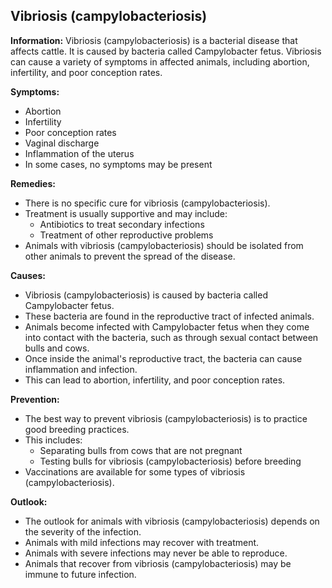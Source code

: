## Vibriosis (campylobacteriosis)

**Information:** Vibriosis (campylobacteriosis) is a bacterial disease that affects cattle. It is caused by bacteria called Campylobacter fetus. Vibriosis can cause a variety of symptoms in affected animals, including abortion, infertility, and poor conception rates.

**Symptoms:**

* Abortion
* Infertility
* Poor conception rates
* Vaginal discharge
* Inflammation of the uterus
* In some cases, no symptoms may be present

**Remedies:**

* There is no specific cure for vibriosis (campylobacteriosis).
* Treatment is usually supportive and may include:
    * Antibiotics to treat secondary infections
    * Treatment of other reproductive problems
* Animals with vibriosis (campylobacteriosis) should be isolated from other animals to prevent the spread of the disease.

**Causes:**

* Vibriosis (campylobacteriosis) is caused by bacteria called Campylobacter fetus.
* These bacteria are found in the reproductive tract of infected animals.
* Animals become infected with Campylobacter fetus when they come into contact with the bacteria, such as through sexual contact between bulls and cows.
* Once inside the animal's reproductive tract, the bacteria can cause inflammation and infection.
* This can lead to abortion, infertility, and poor conception rates.

**Prevention:**

* The best way to prevent vibriosis (campylobacteriosis) is to practice good breeding practices.
* This includes:
    * Separating bulls from cows that are not pregnant
    * Testing bulls for vibriosis (campylobacteriosis) before breeding
* Vaccinations are available for some types of vibriosis (campylobacteriosis).

**Outlook:**

* The outlook for animals with vibriosis (campylobacteriosis) depends on the severity of the infection.
* Animals with mild infections may recover with treatment.
* Animals with severe infections may never be able to reproduce.
* Animals that recover from vibriosis (campylobacteriosis) may be immune to future infection.
